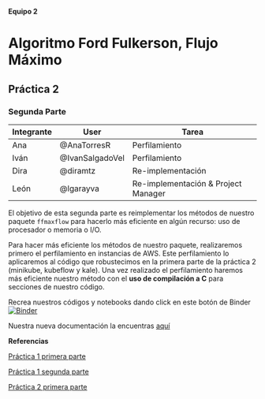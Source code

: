 **Equipo 2**
# Algoritmo Ford Fulkerson, Flujo Máximo 
## Práctica 2 
### Segunda Parte

| Integrante | User | Tarea |
|---------------|-------|---------|
| Ana | @AnaTorresR |Perfilamiento|
| Iván | @IvanSalgadoVel |Perfilamiento|
| Dira | @diramtz |Re-implementación|
| León| @lgarayva| Re-implementación & Project Manager|


El objetivo de esta segunda parte es reimplementar los métodos de nuestro paquete `ffmaxflow` para hacerlo más eficiente en algún recurso: uso de procesador o
memoria o I/O. 

Para hacer más eficiente los métodos de nuestro paquete, realizaremos primero el perfilamiento en instancias de AWS. Este perfilamiento lo aplicaremos al código que robustecimos en la primera parte de la práctica 2 (minikube, kubeflow y kale). Una vez realizado el perfilamiento haremos más eficiente nuestro método con el **uso de compilación a C** para secciones de nuestro código.
 

Recrea nuestros códigos y notebooks dando click en este botón de Binder [![Binder](https://mybinder.org/badge_logo.svg)](https://mybinder.org/v2/gh/optimizacion-2-2021-1-gh-classroom/practica-2-segunda-parte-diramtz/main?urlpath=lab)

Nuestra nueva documentación la encuentras [aquí](https://optimizacion-2-2021-1-gh-classroom.github.io/practica-1-segunda-parte-diramtz/)


**Referencias**

[Práctica 1 primera parte](https://github.com/optimizacion-2-2021-1-gh-classroom/practica-1-primera-parte-diramtz)

[Práctica 1 segunda parte](https://github.com/optimizacion-2-2021-1-gh-classroom/practica-1-segunda-parte-diramtz)

[Práctica 2 primera parte](https://github.com/optimizacion-2-2021-1-gh-classroom/practica-2-primera-parte-diramtz)
